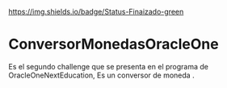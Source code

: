 https://img.shields.io/badge/Status-Finaizado-green
# ConversorMonedasOracleOne
Es el segundo challenge que se presenta en el programa de OracleOneNextEducation, Es un conversor de moneda .
